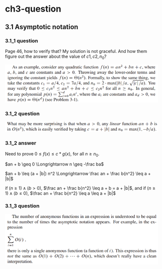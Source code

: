 # ch3-question

## 3.1 Asymptotic notation 

### 3.1_1 question

Page 46, how to verify that? My solution is not graceful. And how them figure out the answer about the value of $c1,c2,n_0$?

![refer1](./refer1.png)

### 3.1_2 question

![refer2](./refer2.png)

### 3.1_2 answer

Need to prove $0\leq f(x) \leq c*g(x)$, for all $n \geq n_0$.

$an + b \geq 0 \Longrightarrow n \geq -\frac ba$

$an + b \leq (a + |b|) n^2 \Longrightarrow \frac an + \frac b{n^2} \leq a + |b|$

if $(n \geq 1) \land (b > 0)$, $\frac an + \frac b{n^2}  \leq a + b = a + |b|$, and if $(n \geq 1) \land (b \leq 0)$, $\frac an + \frac b{n^2}  \leq a \leq a + |b|$

### 3.1_3 question

![refer3](./refer3.png)

